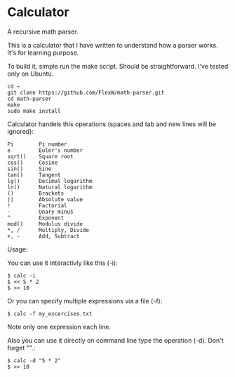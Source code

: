 # Calculator
A recursive math parser.

This is a calculator that I have written to understand how a parser works.
It's for learning purpose.

To build it, simple run the make script. Should be straightforward. I've tested only on Ubuntu.

```
cd ~
git clone https://github.com/FlexW/math-parser.git
cd math-parser
make
sudo make install
```

Calculator handels this operations (spaces and tab and new lines will be ignored):

    Pi        Pi number
    e         Euler's number
    sqrt()    Square root
    cos()     Cosine 
    sin()     Sine 
    tan()     Tangent 
    lg()      Decimal logarithm
    ln()      Natural logarithm
    ()        Brackets
    ||        Absolute value
    !         Factorial
    -         Unary minus
    ^         Exponent
    mod()     Modulus divide 
    *, /      Multiply, Divide 
    +, -      Add, Subtract

Usage:

You can use it interactivly like this (-i):

    $ calc -i
    $ << 5 * 2
    $ >> 10

Or you can specify multiple expressions via a file (-f):

    $ calc -f my_excercises.txt

Note only one expression each line.

Also you can use it directly on command line type the operation (-d). Don't forget "".:
    
    $ calc -d "5 * 2"
    $ >> 10